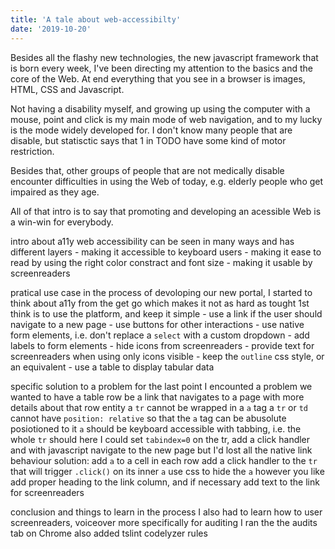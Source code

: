 ```yaml
---
title: 'A tale about web-accessibilty'
date: '2019-10-20'
---
```


Besides all the flashy new technologies, the new javascript framework that is born every week, I've been directing my attention to the basics and the core of the Web. At end everything that you see in a browser is images, HTML, CSS and Javascript.

Not having a disability myself, and growing up using the computer with a mouse, point and click is my main mode of web navigation, and to my lucky is the mode widely developed for. I don't know many people that are disable, but statisctic says that 1 in TODO have some kind of motor restriction.

Besides that, other groups of people that are not medically disable encounter difficulties in using the Web of today, e.g. elderly people who get impaired as they age.

All of that intro is to say that promoting and developing an acessible Web is a win-win for everybody.

intro about a11y
  web accessibility can be seen in many ways and has different layers
    - making it accessible to keyboard users
    - making it ease to read by using the right color constract and font size
    - making it usable by screenreaders
  
pratical use case
  in the process of devoloping our new portal, I started to think about a11y from the get go
  which makes it not as hard as tought
  1st think is to use the platform, and keep it simple
    - use a link if the user should navigate to a new page
    - use buttons for other interactions
    - use native form elements, i.e. don't replace a `select` with a custom dropdown
    - add labels to form elements
    - hide icons from screenreaders
    - provide text for screenreaders when using only icons visible
    - keep the `outline` css style, or an equivalent
    - use a table to display tabular data
  
specific solution to a problem
  for the last point I encounted a problem
    we wanted to have a table row be a link that navigates to a page with more details about that
    row entity
    a `tr` cannot be wrapped in a `a` tag
    a `tr` or `td` cannot have `position: relative` so that the `a` tag can be abusolute posiotioned to it
    `a` should be keyboard accessible with tabbing, i.e. the whole `tr` should
    here I could set `tabindex=0` on the tr, add a click handler and with javascript navigate to the new page
    but I'd lost all the native link behaviour
    solution:
      add `a` to a cell in each row
      add a click handler to the `tr` that will trigger `.click()` on its inner `a`
      use css to hide the `a` however you like
      add proper heading to the link column, and if necessary add text to the link for screenreaders

conclusion and things to learn
  in the process I also had to learn how to user screenreaders, voiceover more specifically
  for auditing I ran the the audits tab on Chrome
  also added tslint codelyzer rules
